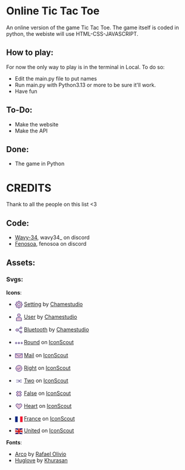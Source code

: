 # Online Tic Tac Toe
An online version of the game Tic Tac Toe. The game itself is coded in python, the webiste will use HTML-CSS-JAVASCRIPT.

## How to play:
For now the only way to play is in the terminal in Local. 
To do so:
- Edit the main.py file to put names
- Run main.py with Python3.13 or more to be sure it'll work.
- Have fun
## To-Do:
- Make the website
- Make the API

## Done:
- The game in Python

# CREDITS
Thank to all the people on this list <3
## Code:
- [Wavy-34](https://github.com/Wavy-34), wavy34_ on discord
- [Fenosoa](https://github.com/hugo-andriamaromanana), fenosoa on discord

## Assets:

### Svgs:
__Icons__:
- <img src="./Assets/svgs/setting.svg" alt="Setting icon" width="20" style="vertical-align:middle;"/> <a href="https://iconscout.com/icons/setting" class="text-underline font-size-sm" target="_blank">Setting</a> by <a href="https://iconscout.com/contributors/chamedesign" class="text-underline font-size-sm">Chamestudio</a>
- <img src="./Assets/svgs/user.svg" alt="User icon" width="20" style="vertical-align:middle;"/> <a href="https://iconscout.com/icons/user" class="text-underline font-size-sm" target="_blank">User</a> by <a href="https://iconscout.com/contributors/chamedesign" class="text-underline font-size-sm" target="_blank">Chamestudio</a>
- <img src="./Assets/svgs/share.svg" alt="Share icon" width="20" style="vertical-align:middle;"/> <a href="https://iconscout.com/icons/bluetooth" class="text-underline font-size-sm" target="_blank">Bluetooth</a> by <a href="https://iconscout.com/contributors/chamedesign" class="text-underline font-size-sm" target="_blank">Chamestudio</a>
- <img src="./Assets/svgs/triple_dot.svg" alt="Triple dot icon" width="20" style="vertical-align:middle;"/> <a href="https://iconscout.com/icons/round" class="text-underline font-size-sm" target="_blank">Round</a> on <a href="https://iconscout.com" class="text-underline font-size-sm">IconScout</a>
- <img src="./Assets/svgs/mail.svg" alt="Mail icon" width="20" style="vertical-align:middle;"/> <a href="https://iconscout.com/icons/mail" class="text-underline font-size-sm" target="_blank">Mail</a> on <a href="https://iconscout.com" class="text-underline font-size-sm">IconScout</a>
- <img src="./Assets/svgs/checkmark.svg" alt="Checkmark icon" width="20" style="vertical-align:middle;"/> <a href="https://iconscout.com/icons/right" class="text-underline font-size-sm" target="_blank">Right</a> on <a href="https://iconscout.com" class="text-underline font-size-sm">IconScout</a>
- <img src="./Assets/svgs/switch.svg" alt="Switch icon" width="20" style="vertical-align:middle;"/> <a href="https://iconscout.com/icons/two" class="text-underline font-size-sm" target="_blank">Two</a> on <a href="https://iconscout.com" class="text-underline font-size-sm">IconScout</a>
- <img src="./Assets/svgs/cross.svg" alt="Cross icon" width="20" style="vertical-align:middle;"/> <a href="https://iconscout.com/icons/false" class="text-underline font-size-sm" target="_blank">False</a> on <a href="https://iconscout.com" class="text-underline font-size-sm">IconScout</a>
- <img src="./Assets/svgs/heart.svg" alt="Heart icon" width="20" style="vertical-align:middle;"/> <a href="https://iconscout.com/icons/heart" class="text-underline font-size-sm" target="_blank">Heart</a> on <a href="https://iconscout.com" class="text-underline font-size-sm">IconScout</a>

- <img src="./Assets/svgs/france.svg" alt="France flag icon" width="20" style="vertical-align:middle;"/> <a href="https://iconscout.com/icons/france" class="text-underline font-size-sm" target="_blank">France</a> on <a href="https://iconscout.com" class="text-underline font-size-sm">IconScout</a>
- <img src="./Assets/svgs/united.svg" alt="United Kingdom flag icon" width="20" style="vertical-align:middle;"/> <a href="https://iconscout.com/icons/united" class="text-underline font-size-sm" target="_blank">United</a> on <a href="https://iconscout.com" class="text-underline font-size-sm">IconScout</a>

__Fonts__:

- <a href="https://www.dafont.com/arco.font">Arco</a> by <a href="https://www.dafont.com/rafael-olivo.d7756">Rafael Olivio</a>
- <a href="https://www.dafont.com/huglove.font">Huglove</a> by <a href="https://www.dafont.com/khurasan.d5849">Khurasan</a>